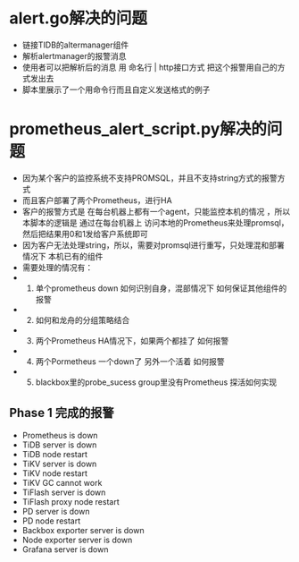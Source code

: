 # alert.go解决的问题
- 链接TIDB的altermanager组件
- 解析alertmanager的报警消息
- 使用者可以把解析后的消息 用 命名行 | http接口方式 把这个报警用自己的方式发出去
- 脚本里展示了一个用命令行而且自定义发送格式的例子

# prometheus_alert_script.py解决的问题
* 因为某个客户的监控系统不支持PROMSQL，并且不支持string方式的报警方式
* 而且客户部署了两个Prometheus，进行HA
* 客户的报警方式是 在每台机器上都有一个agent，只能监控本机的情况 ，所以本脚本的逻辑是 通过在每台机器上 访问本地的Prometheus来处理promsql，然后把结果用0和1发给客户系统即可
* 因为客户无法处理string，所以，需要对promsql进行重写，只处理混和部署情况下 本机已有的组件
* 需要处理的情况有：
* 1.   单个prometheus down 如何识别自身，混部情况下 如何保证其他组件的报警
* 2.   如何和龙舟的分组策略结合
* 3.  两个Prometheus HA情况下，如果两个都挂了 如何报警
* 4.  两个Pormetheus 一个down了 另外一个活着 如何报警
* 5.  blackbox里的probe_sucess group里没有Prometheus 探活如何实现

## Phase 1 完成的报警
* Prometheus is down
* TiDB server is down
* TiDB node restart
* TiKV server is down
* TiKV node restart
* TiKV GC cannot work
* TiFlash server is down
* TiFlash proxy node restart
* PD server is down
* PD node restart
* Backbox exporter server is down
* Node exporter server is down
* Grafana server is down
